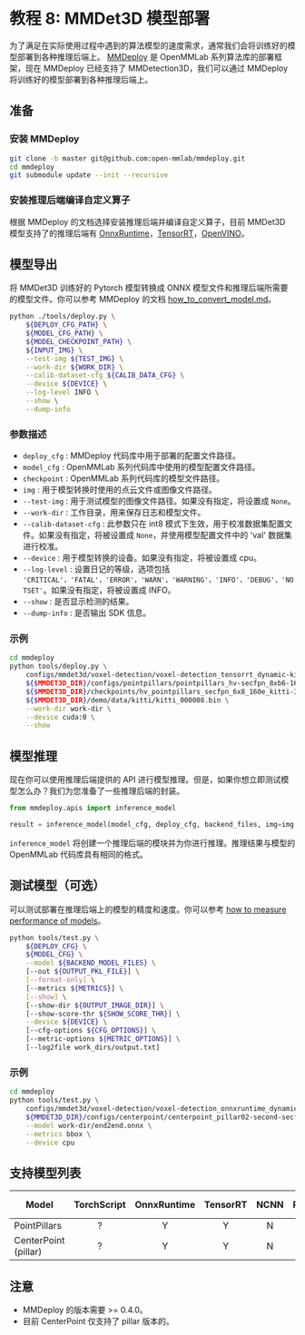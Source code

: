 # 教程 8: MMDet3D 模型部署

为了满足在实际使用过程中遇到的算法模型的速度需求，通常我们会将训练好的模型部署到各种推理后端上。 [MMDeploy](https://github.com/open-mmlab/mmdeploy) 是 OpenMMLab 系列算法库的部署框架，现在 MMDeploy 已经支持了 MMDetection3D，我们可以通过 MMDeploy 将训练好的模型部署到各种推理后端上。

## 准备

### 安装 MMDeploy

```bash
git clone -b master git@github.com:open-mmlab/mmdeploy.git
cd mmdeploy
git submodule update --init --recursive
```

### 安装推理后端编译自定义算子

根据 MMDeploy 的文档选择安装推理后端并编译自定义算子，目前 MMDet3D 模型支持了的推理后端有 [OnnxRuntime](https://mmdeploy.readthedocs.io/en/latest/backends/onnxruntime.html)，[TensorRT](https://mmdeploy.readthedocs.io/en/latest/backends/tensorrt.html)，[OpenVINO](https://mmdeploy.readthedocs.io/en/latest/backends/openvino.html)。

## 模型导出

将 MMDet3D 训练好的 Pytorch 模型转换成 ONNX 模型文件和推理后端所需要的模型文件。你可以参考 MMDeploy 的文档 [how_to_convert_model.md](https://github.com/open-mmlab/mmdeploy/blob/master/docs/zh_cn/tutorials/how_to_convert_model.md)。

```bash
python ./tools/deploy.py \
    ${DEPLOY_CFG_PATH} \
    ${MODEL_CFG_PATH} \
    ${MODEL_CHECKPOINT_PATH} \
    ${INPUT_IMG} \
    --test-img ${TEST_IMG} \
    --work-dir ${WORK_DIR} \
    --calib-dataset-cfg ${CALIB_DATA_CFG} \
    --device ${DEVICE} \
    --log-level INFO \
    --show \
    --dump-info
```

### 参数描述

- `deploy_cfg` : MMDeploy 代码库中用于部署的配置文件路径。
- `model_cfg` : OpenMMLab 系列代码库中使用的模型配置文件路径。
- `checkpoint` : OpenMMLab 系列代码库的模型文件路径。
- `img` : 用于模型转换时使用的点云文件或图像文件路径。
- `--test-img` : 用于测试模型的图像文件路径。如果没有指定，将设置成 `None`。
- `--work-dir` : 工作目录，用来保存日志和模型文件。
- `--calib-dataset-cfg` : 此参数只在 int8 模式下生效，用于校准数据集配置文件。如果没有指定，将被设置成 `None`，并使用模型配置文件中的 'val' 数据集进行校准。
- `--device` : 用于模型转换的设备。如果没有指定，将被设置成 cpu。
- `--log-level` : 设置日记的等级，选项包括 `'CRITICAL'，'FATAL'，'ERROR'，'WARN'，'WARNING'，'INFO'，'DEBUG'，'NOTSET'`。如果没有指定，将被设置成 INFO。
- `--show` : 是否显示检测的结果。
- `--dump-info` : 是否输出 SDK 信息。

### 示例

```bash
cd mmdeploy
python tools/deploy.py \
    configs/mmdet3d/voxel-detection/voxel-detection_tensorrt_dynamic-kitti.py \
    ${$MMDET3D_DIR}/configs/pointpillars/pointpillars_hv-secfpn_8xb6-160e_kitti-3d-3class.py \
    ${$MMDET3D_DIR}/checkpoints/hv_pointpillars_secfpn_6x8_160e_kitti-3d-3class_20200620_230421-aa0f3adb.pth \
    ${$MMDET3D_DIR}/demo/data/kitti/kitti_000008.bin \
    --work-dir work-dir \
    --device cuda:0 \
    --show
```

## 模型推理

现在你可以使用推理后端提供的 API 进行模型推理。但是，如果你想立即测试模型怎么办？我们为您准备了一些推理后端的封装。

```python
from mmdeploy.apis import inference_model

result = inference_model(model_cfg, deploy_cfg, backend_files, img=img, device=device)
```

`inference_model` 将创建一个推理后端的模块并为你进行推理。推理结果与模型的 OpenMMLab 代码库具有相同的格式。

## 测试模型（可选）

可以测试部署在推理后端上的模型的精度和速度。你可以参考 [how to measure performance of models](https://mmdeploy.readthedocs.io/en/latest/tutorials/how_to_measure_performance_of_models.html)。

```bash
python tools/test.py \
    ${DEPLOY_CFG} \
    ${MODEL_CFG} \
    --model ${BACKEND_MODEL_FILES} \
    [--out ${OUTPUT_PKL_FILE}] \
    [--format-only] \
    [--metrics ${METRICS}] \
    [--show] \
    [--show-dir ${OUTPUT_IMAGE_DIR}] \
    [--show-score-thr ${SHOW_SCORE_THR}] \
    --device ${DEVICE} \
    [--cfg-options ${CFG_OPTIONS}] \
    [--metric-options ${METRIC_OPTIONS}] \
    [--log2file work_dirs/output.txt]
```

### 示例

```bash
cd mmdeploy
python tools/test.py \
    configs/mmdet3d/voxel-detection/voxel-detection_onnxruntime_dynamic.py \
    ${MMDET3D_DIR}/configs/centerpoint/centerpoint_pillar02-second-secfpn-head-circlenms_8xb4-cyclic-20e_nus.py \
    --model work-dir/end2end.onnx \
    --metrics bbox \
    --device cpu
```

## 支持模型列表

| Model                | TorchScript | OnnxRuntime | TensorRT | NCNN | PPLNN | OpenVINO | Model config                                                                           |
| -------------------- | :---------: | :---------: | :------: | :--: | :---: | :------: | -------------------------------------------------------------------------------------- |
| PointPillars         |      ?      |      Y      |    Y     |  N   |   N   |    Y     | [config](https://github.com/open-mmlab/mmdetection3d/blob/master/configs/pointpillars) |
| CenterPoint (pillar) |      ?      |      Y      |    Y     |  N   |   N   |    Y     | [config](https://github.com/open-mmlab/mmdetection3d/blob/master/configs/centerpoint)  |

## 注意

- MMDeploy 的版本需要 >= 0.4.0。
- 目前 CenterPoint 仅支持了 pillar 版本的。
